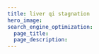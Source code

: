 ```yaml
---
title: liver qi stagnation
hero_image: 
search_engine_optimization:
  page_title:
  page_description:
---
```

